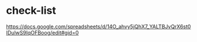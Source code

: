 # check-list
https://docs.google.com/spreadsheets/d/14O_ahvy5jQhX7_YALTBJvQrX6st0IDulwS9IqOFBoog/edit#gid=0
